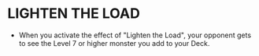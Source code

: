 
# LIGHTEN THE LOAD

*   When you activate the effect of "Lighten the Load", your opponent gets to see the Level 7 or higher monster you add to your Deck.

  